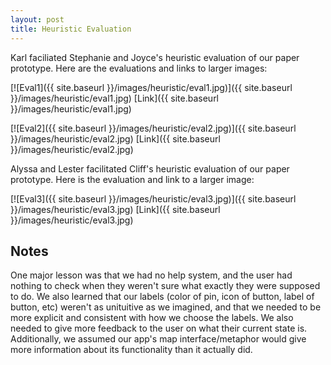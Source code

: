 ```yaml
---
layout: post
title: Heuristic Evaluation
---
```

Karl faciliated Stephanie and Joyce's heuristic evaluation of our paper prototype. Here are the evaluations and links to larger images:

[![Eval1]({{ site.baseurl }}/images/heuristic/eval1.jpg)]({{ site.baseurl }}/images/heuristic/eval1.jpg)
[Link]({{ site.baseurl }}/images/heuristic/eval1.jpg)


[![Eval2]({{ site.baseurl }}/images/heuristic/eval2.jpg)]({{ site.baseurl }}/images/heuristic/eval2.jpg)
[Link]({{ site.baseurl }}/images/heuristic/eval2.jpg)

Alyssa and Lester facilitated Cliff's heuristic evaluation of our paper prototype. Here is the evaluation and link to a larger image:

[![Eval3]({{ site.baseurl }}/images/heuristic/eval3.jpg)]({{ site.baseurl }}/images/heuristic/eval3.jpg)
[Link]({{ site.baseurl }}/images/heuristic/eval3.jpg)

## Notes
One major lesson was that we had no help system, and the user had nothing to check when they weren't sure what exactly they were supposed to do. We also learned that our labels (color of pin, icon of button, label of button, etc) weren't as unituitive as we imagined, and that we needed to be more explicit and consistent with how we choose the labels. We also needed to give more feedback to the user on what their current state is. Additionally, we assumed our app's map interface/metaphor would give more information about its functionality than it actually did.
